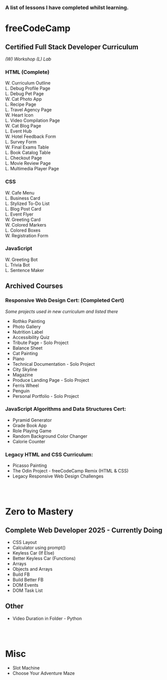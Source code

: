 ### A list of lessons I have completed whilst learning.

# freeCodeCamp

## Certified Full Stack Developer Curriculum

_(W) Workshop (L) Lab_

### HTML (Complete)

W. Curriculum Outline  
L. Debug Profile Page  
L. Debug Pet Page  
W. Cat Photo App  
L. Recipe Page  
L. Travel Agency Page  
W. Heart Icon  
L. Video Compilation Page  
W. Cat Blog Page  
L. Event Hub  
W. Hotel Feedback Form  
L. Survey Form  
W. Final Exams Table  
L. Book Catalog Table  
L. Checkout Page  
L. Movie Review Page  
L. Multimedia Player Page  

### CSS
W. Cafe Menu  
L. Business Card  
L. Stylized To-Do List  
L. Blog Post Card  
L. Event Flyer  
W. Greeting Card  
W. Colored Markers  
L. Colored Boxes  
W. Registration Form  


### JavaScript

W. Greeting Bot  
L. Trivia Bot  
L. Sentence Maker  

## Archived Courses

### Responsive Web Design Cert: (Completed Cert)

_Some projects used in new curriculum and listed there_

- Rothko Painting
- Photo Gallery
- Nutrition Label
- Accessibility Quiz
- Tribute Page - Solo Project
- Balance Sheet
- Cat Painting
- Piano
- Technical Documentation - Solo Project
- City Skyline
- Magazine
- Produce Landing Page - Solo Project
- Ferris Wheel
- Penguin
- Personal Portfolio - Solo Project

### JavaScript Algorithms and Data Structures Cert:

- Pyramid Generator
- Grade Book App
- Role Playing Game
- Random Background Color Changer
- Calorie Counter

### Legacy HTML and CSS Curriculum:

- Picasso Painting
- The Odin Project - freeCodeCamp Remix (HTML & CSS)
- Legacy Responsive Web Design Challenges  
<br>
<br>

# Zero to Mastery

## Complete Web Developer 2025 - Currently Doing

- CSS Layout
- Calculator using prompt()
- Keyless Car (If Else)
- Better Keyless Car (Functions)
- Arrays
- Objects and Arrays
- Build FB
- Build Better FB
- DOM Events
- DOM Task List

## Other

- Video Duration in Folder - Python  
<br>
<br>

# Misc

- Slot Machine
- Choose Your Adventure Maze
